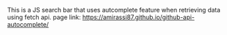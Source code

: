This is a JS search bar that uses autcomplete feature when retrieving data using fetch api.
page link: https://amirassi87.github.io/github-api-autocomplete/
